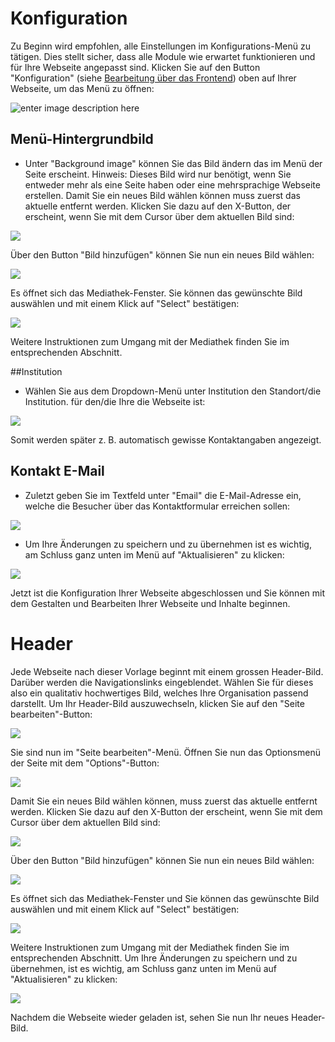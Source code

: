 ﻿# Konfiguration
Zu Beginn wird empfohlen, alle Einstellungen im Konfigurations-Menü zu tätigen. Dies stellt sicher, dass alle Module wie erwartet funktionieren und für Ihre Webseite angepasst sind. Klicken Sie auf den Button "Konfiguration" (siehe [Bearbeitung über das Frontend](00.02-back-and-front.md#bearbeitung-uber-das-frontend)) oben auf Ihrer Webseite, um das Menü zu öffnen:

![enter image description here](img/frontend-config-menu.png)

## Menü-Hintergrundbild
- Unter "Background image" können Sie das Bild ändern das im Menü der Seite erscheint. Hinweis: Dieses Bild wird nur benötigt, wenn Sie entweder mehr als eine Seite haben oder eine mehrsprachige Webseite erstellen. Damit Sie ein neues Bild wählen können muss zuerst das aktuelle entfernt werden. Klicken Sie dazu auf den X-Button, der erscheint, wenn Sie mit dem Cursor über dem aktuellen Bild sind:

![](img/frontend-img-remove-button.png)

Über den Button "Bild hinzufügen" können Sie nun ein neues Bild wählen:

![](img/frontend-add-img.png) 

Es öffnet sich das Mediathek-Fenster. Sie können das gewünschte Bild auswählen und mit einem Klick auf "Select" bestätigen:

![](img/frontend-select-img.png) 

Weitere Instruktionen zum Umgang mit der Mediathek finden Sie im entsprechenden Abschnitt.

##Institution
- Wählen Sie aus dem Dropdown-Menü unter Institution den Standort/die Institution. für den/die Ihre die Webseite ist:

![](img/frontend-choose-institution.png)

Somit werden später z. B. automatisch gewisse Kontaktangaben angezeigt.

## Kontakt E-Mail
- Zuletzt geben Sie im Textfeld unter "Email" die E-Mail-Adresse ein, welche die Besucher über das Kontaktformular erreichen sollen:

![](img/frontend-config-email.png)

- Um Ihre Änderungen zu speichern und zu übernehmen ist es wichtig, am Schluss ganz unten im Menü auf "Aktualisieren" zu klicken:

![](img/frontend-save-button.png)

Jetzt ist die Konfiguration Ihrer Webseite abgeschlossen und Sie können mit dem Gestalten und Bearbeiten Ihrer Webseite und Inhalte beginnen.

# Header
Jede Webseite nach dieser Vorlage beginnt mit einem grossen Header-Bild. Darüber werden die Navigationslinks eingeblendet. Wählen Sie für dieses also ein qualitativ hochwertiges Bild, welches Ihre Organisation passend darstellt.
Um Ihr Header-Bild auszuwechseln, klicken Sie auf den "Seite bearbeiten"-Button:

![](img/frontend-edit-page-button.png)

Sie sind nun im "Seite bearbeiten"-Menü.
Öffnen Sie nun das Optionsmenü der Seite mit dem "Options"-Button:

![](img/frontend-options-button.png)

Damit Sie ein neues Bild wählen können, muss zuerst das aktuelle entfernt werden. Klicken Sie dazu auf den X-Button der erscheint, wenn Sie mit dem Cursor über dem aktuellen Bild sind:

![](img/frontend-img-remove-button.png)

Über den Button "Bild hinzufügen" können Sie nun ein neues Bild wählen:

![](img/frontend-add-img.png)

Es öffnet sich das Mediathek-Fenster und Sie können das gewünschte Bild auswählen und mit einem Klick auf "Select" bestätigen: 

![](img/frontend-select-img.png)

Weitere Instruktionen zum Umgang mit der Mediathek finden Sie im entsprechenden Abschnitt.
Um Ihre Änderungen zu speichern und zu übernehmen, ist es wichtig, am Schluss ganz unten im Menü auf "Aktualisieren" zu klicken:

![](img/frontend-save-button.png)

Nachdem die Webseite wieder geladen ist, sehen Sie nun Ihr neues Header-Bild.


